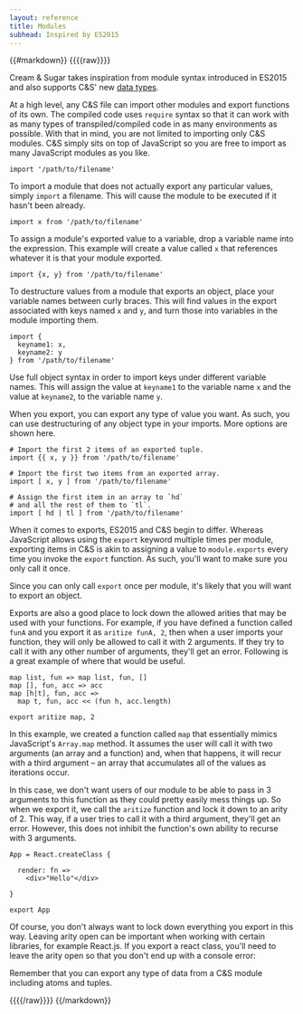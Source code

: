 ```yaml
---
layout: reference
title: Modules
subhead: Inspired by ES2015
---
```


{{#markdown}}
{{{{raw}}}}

Cream & Sugar takes inspiration from module syntax introduced in ES2015 and also supports C&S' new [data types](/reference/data-types/).

At a high level, any C&S file can import other modules and export functions of its own. The compiled code uses `require` syntax so that it can work with as many types of transpiled/compiled code in as many environments as possible. With that in mind, you are not limited to importing only C&S modules. C&S simply sits on top of JavaScript so you are free to import as many JavaScript modules as you like.

```
import '/path/to/filename'
```

To import a module that does not actually export any particular values, simply `import` a filename. This will cause the module to be executed if it hasn't been already.

```
import x from '/path/to/filename'
```

To assign a module's exported value to a variable, drop a variable name into the expression. This example will create a value called `x` that references whatever it is that your module exported.

```
import {x, y} from '/path/to/filename'
```

To destructure values from a module that exports an object, place your variable names between curly braces. This will find values in the export associated with keys named `x` and `y`, and turn those into variables
in the module importing them.

```
import {
  keyname1: x,
  keyname2: y
} from '/path/to/filename'
```

Use full object syntax in order to import keys under different variable names. This will assign the value at `keyname1` to the variable name `x` and the value at `keyname2`, to the variable name `y`.

When you export, you can export any type of value you want. As such, you can use destructuring of any object type in your imports. More options are shown here.

```
# Import the first 2 items of an exported tuple.
import {{ x, y }} from '/path/to/filename'

# Import the first two items from an exported array.
import [ x, y ] from '/path/to/filename'

# Assign the first item in an array to `hd`
# and all the rest of them to `tl`.
import [ hd | tl ] from '/path/to/filename'
```


When it comes to exports, ES2015 and C&S begin to differ. Whereas JavaScript allows using the `export` keyword multiple times per module, exporting items in C&S is akin to assigning a value to `module.exports` every time you invoke the `export` function. As such, you'll want to make sure you only call it once.

Since you can only call `export` once per module, it's likely that you will want to export an object.

Exports are also a good place to lock down the allowed arities that may be used with your functions. For example, if you have defined a function called `funA` and you export it as `aritize funA, 2`, then when a user imports your function, they will only be allowed to call it with 2 arguments. If they try to call it with any other number of arguments, they'll get an error. Following is a great example of where that would be useful.

```
map list, fun => map list, fun, []
map [], fun, acc => acc
map [h|t], fun, acc =>
  map t, fun, acc << (fun h, acc.length)

export aritize map, 2
```

In this example, we created a function called `map` that essentially mimics JavaScript's `Array.map` method. It assumes the user will call it with two arguments (an array and a function) and, when that happens, it will recur with a third argument – an array that accumulates all of the values as iterations occur.

In this case, we don't want users of our module to be able to pass in 3 arguments to this function as they could pretty easily mess things up. So when we export it, we call the `aritize` function and lock it down to an arity of 2. This way, if a user tries to call it with a third argument, they'll get an error. However, this does not inhibit the function's own ability to recurse with 3 arguments.

```
App = React.createClass {

  render: fn =>
    <div>"Hello"</div>

}

export App
```

Of course, you don't always want to lock down everything you export in this way. Leaving arity open can be important when working with certain libraries, for example React.js. If you export a react class, you'll need to leave the arity open so that you don't end up with a console error:

Remember that you can export any type of data from a C&S module including atoms and tuples.


{{{{/raw}}}}
{{/markdown}}
